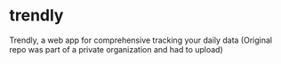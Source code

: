 # trendly
Trendly, a web app for comprehensive tracking your daily data (Original repo was part of a private organization and had to upload)
